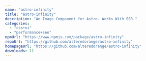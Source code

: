 ```yaml
---
name: "astro-infinity"
title: "astro-infinity"
description: "An Image Component for Astro. Works With SSR."
categories:
  - "css+ui"
  - "performance+seo"
npmUrl: "https://www.npmjs.com/package/astro-infinity"
repoUrl: "https://github.com/alteredorange/astro-infinity"
homepageUrl: "https://github.com/alteredorange/astro-infinity"
downloads: 11
---
```

